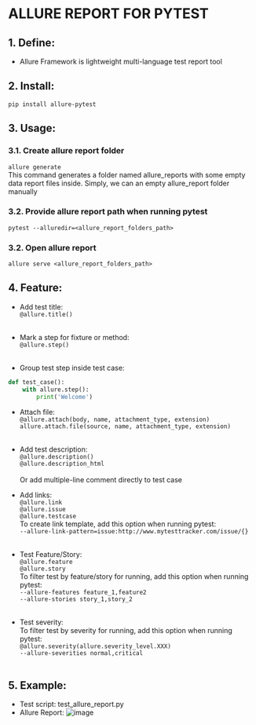 # ALLURE REPORT FOR PYTEST

## 1. Define:
- Allure Framework is lightweight multi-language test report tool 

## 2. Install:
`pip install allure-pytest`

## 3. Usage:
### 3.1. Create allure report folder
`allure generate`<br>
This command generates a folder named allure_reports with some empty data report files inside. Simply, we can an empty allure_report folder manually

### 3.2. Provide allure report path when running pytest
`pytest --alluredir=<allure_report_folders_path>`

### 3.2. Open allure report
`allure serve <allure_report_folders_path>`

## 4. Feature:
- Add test title:<br>
`@allure.title()`<br><br>

- Mark a step for fixture or method:<br>
`@allure.step()`<br><br>

- Group test step inside test case:
```python
def test_case():
    with allure.step():
        print('Welcome')
```

- Attach file:<br>
`@allure.attach(body, name, attachment_type, extension)`<br>
`allure.attach.file(source, name, attachment_type, extension)`<br><br>

- Add test description:<br>
`@allure.description()`<br>
`@allure.description_html`<br><br>
Or add multiple-line comment directly to test case

- Add links:<br>
`@allure.link`<br>
`@allure.issue`<br>
`@allure.testcase`<br>
To create link template, add this option when running pytest:<br>
`--allure-link-pattern=issue:http://www.mytesttracker.com/issue/{}`<br><br>

- Test Feature/Story:<br>
`@allure.feature`<br>
`@allure.story`<br>
To filter test by feature/story for running, add this option when running pytest:<br>
`--allure-features feature_1,feature2`<br>
`--allure-stories story_1,story_2`<br><br>

- Test severity:<br>
To filter test by severity for running, add this option when running pytest:<br>
`@allure.severity(allure.severity_level.XXX)`<br>
`--allure-severities normal,critical`<br><br>

## 5. Example:
- Test script: test_allure_report.py
- Allure Report:
![image](../test_allure_report.png)
